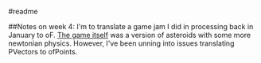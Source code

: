 #readme

##Notes on week 4:
I'm to translate a game jam I did in processing back in January to oF. [The game itself](http://thatcotter.github.io/microcosm) was a version of asteroids with some more newtonian physics. However, I've been unning into issues translating PVectors to ofPoints.